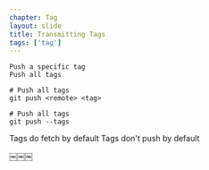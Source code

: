 ```yaml
---
chapter: Tag
layout: slide
title: Transmitting Tags
tags: ['tag']
---
```




	Push a specific tag
	Push all tags

	# Push all tags
	git push <remote> <tag>

	# Push all tags
	git push --tags
	

<aside class="notes">	
Tags do fetch by default
Tags don't push by default
</aside>

￼￼￼